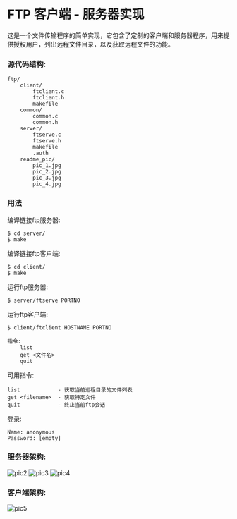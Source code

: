 FTP 客户端 - 服务器实现
===========
这是一个文件传输程序的简单实现，它包含了定制的客户端和服务器程序，用来提供授权用户，列出远程文件目录，以及获取远程文件的功能。

### 源代码结构:
	ftp/
	    client/
	        ftclient.c
	        ftclient.h
	        makefile
	    common/
	        common.c
	        common.h
	    server/
	        ftserve.c
	        ftserve.h
	        makefile
	        .auth
	    readme_pic/
	        pic_1.jpg
	        pic_2.jpg
	        pic_3.jpg
	        pic_4.jpg



### 用法
编译链接ftp服务器:
```
$ cd server/
$ make
```

编译链接ftp客户端:
```
$ cd client/
$ make
```

运行ftp服务器:
```
$ server/ftserve PORTNO
```

运行ftp客户端:
```
$ client/ftclient HOSTNAME PORTNO

指令:
    list
    get <文件名>
    quit
```

可用指令:
```
list            - 获取当前远程目录的文件列表
get <filename>  - 获取特定文件
quit            - 终止当前ftp会话
```

登录:
```
Name: anonymous
Password: [empty]
```

### 服务器架构:

![pic2](https://raw.githubusercontent.com/tantao0675/ftp/master/readme_pic/pic_2.jpg)
![pic3](https://raw.githubusercontent.com/tantao0675/ftp/master/readme_pic/pic_3.jpg)
![pic4](https://raw.githubusercontent.com/tantao0675/ftp/master/readme_pic/pic_4.jpg)

### 客户端架构:

![pic5](https://raw.githubusercontent.com/tantao0675/ftp/master/readme_pic/pic_5.jpg)

